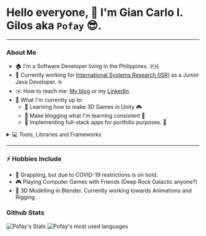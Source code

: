 # Hello everyone, 👋 I'm Gian Carlo I. Gilos aka `Pofay` 😎.

---

### About Me

- 🏠 I'm a Software Developer living in the Philippines. 🇵🇭
- 💼 Currently working for [International Systems Research (ISR)][1] as a Junior Java Developer. ☕
- ✉️ How to reach me: [My blog][blog] or my [LinkedIn][2].
- 🥅 What I'm currently up to:
  - 🌱 Learning how to make 3D Games in Unity 🎮
  - 🌱 Make blogging what I'm learning consistent 📅
  - 🌱 Implementing full-stack apps for portfolio purposes. 📒

<details>
  <summary>💻 Tools, Libraries and Frameworks</summary>
  - ![React](https://img.shields.io/badge/react-%2320232a.svg?style=for-the-badge&logo=react&logoColor=%2361DAFB)
</details>

---

### ⚡ Hobbies Include

- 🥋 Grappling, but due to COVID-19 restrictions is on hold.
- 🎮 Playing Computer Games with Friends (Deep Rock Galactic anyone?️)
- 🎨 3D Modelling in Blender. Currently working towards Animations and Rigging.

### Github Stats

![Pofay's Stats][github-stats]
![Pofay's most used languages][github-languages]

[1]: https://www.linkedin.com/company/international-systems-research-co-/
[2]: https://www.linkedin.com/in/gian-carlo-gilos-482940121/
[blog]: https://pofay.vercel.app
[github-stats]: https://github-readme-stats.vercel.app/api?username=pofay&theme=radical&show_icons=true&count_private=true
[github-languages]: https://github-profile-summary-cards.vercel.app/api/cards/most-commit-language?username=pofay&theme=solarized_dark
